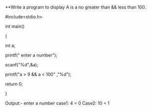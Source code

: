 **Write a program to display  A is a no greater than && less than 100.
 

#include<stdio.h>

int main()

{

int a;

printf(" enter a number");

scanf("%d",&a);

printf("a > 9 && a < 100" ,"%d");

return 0;

}

Output:- enter a number  case1: 4  = 0
                         Case2: 10 = 1
